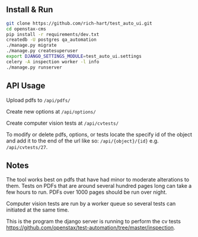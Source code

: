 
## Install & Run
``` .sh
git clone https://github.com/rich-hart/test_auto_ui.git
cd openstax-cms
pip install -r requirements/dev.txt
createdb -U postgres qa_automation
./manage.py migrate
./manage.py createsuperuser
export DJANGO_SETTINGS_MODULE=test_auto_ui.settings
celery -A inspection worker -l info
./manage.py runserver
```

## API Usage

Upload pdfs to ``/api/pdfs/``

Create new options at ``/api/options/``

Create computer vision tests at ``/api/cvtests/``

To modify or delete pdfs, options, or tests locate the specify id of the object and add it to the end of the url like so: ``/api/{object}/{id}`` e.g. ``/api/cvtests/27``. 

## Notes

The tool works best on pdfs that have had minor to moderate alterations to them.  Tests on PDFs that are around several hundred pages long can take a few hours to run.  PDFs over 1000 pages should be run over night.

Computer vision tests are run by a worker queue so several tests can initiated at the same time.  

This is the program the django server is running to perform the cv tests https://github.com/openstax/test-automation/tree/master/inspection. 
